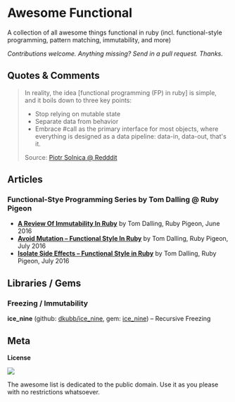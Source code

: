 # Awesome Functional

A collection of all awesome things functional in ruby (incl. functional-style programming, pattern matching, immutability, and more)

_Contributions welcome. Anything missing? Send in a pull request. Thanks._



## Quotes & Comments

> In reality, the idea [functional programming (FP) in ruby] is simple, and it boils down to three key points:
>
> - Stop relying on mutable state
> - Separate data from behavior
> - Embrace #call as the primary interface for most objects,
>   where everything is designed as a data pipeline: data-in, data-out, that's it.
>
>  Source: [Piotr Solnica @ Redddit](https://www.reddit.com/r/ruby/comments/7y7gvw/functional_programming_in_ruby/)



## Articles

### Functional-Stye Programming Series by Tom Dalling @ Ruby Pigeon

- **[A Review Of Immutability In Ruby](https://www.rubypigeon.com/posts/a-review-of-immutability-in-ruby)**  by Tom Dalling, Ruby Pigeon, June 2016
- **[Avoid Mutation – Functional Style In Ruby](https://www.rubypigeon.com/posts/avoid-mutation-functional-style-in-ruby)**  by Tom Dalling, Ruby Pigeon, July 2016
- **[Isolate Side Effects – Functional Style in Ruby](https://www.rubypigeon.com/posts/isolate-side-effects-functional-style-in-ruby)**   by Tom Dalling, Ruby Pigeon, July 2016




## Libraries / Gems


### Freezing / Immutability

**ice_nine** (github: [dkubb/ice_nine](https://github.com/dkubb/ice_nine), gem: [ice_nine](https://rubygems.org/gems/ice_nine))  – Recursive Freezing 




## Meta

**License**

![](https://publicdomainworks.github.io/buttons/zero88x31.png)

The awesome list is dedicated to the public domain. Use it as you please with no restrictions whatsoever.
